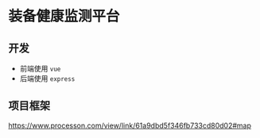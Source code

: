 # 装备健康监测平台

## 开发

- 前端使用 `vue`
- 后端使用 `express`

## 项目框架

https://www.processon.com/view/link/61a9dbd5f346fb733cd80d02#map
